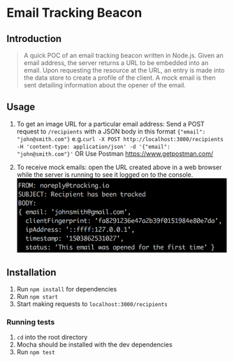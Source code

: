 # Email Tracking Beacon

## Introduction

> A quick POC of an email tracking beacon written in Node.js. Given an email address, the server returns a URL to be embedded into an email. Upon requesting the resource at the URL, an entry is made into the data store to create a profile of the client. A mock email is then sent detailing information about the opener of the email.

Usage
------------------------------------------------------------------------------


1. To get an image URL for a particular email address:
Send a POST request to ``/recipients`` with a JSON body in this  format ``{"email": "john@smith.com"}``
e.g.``curl -X POST http://localhost:3000/recipients -H 'content-type: application/json' -d '{"email": "john@smith.com"}'``
OR
Use Postman https://www.getpostman.com/

2. To receive mock emails: 
open the URL created above in a web browser while the server is running to see it logged on to the console.
![Email Example](/images/email-log.png?raw=true)


## Installation


1. Run ``npm install`` for dependencies
3. Run ``npm start``
4. Start making requests to ``localhost:3000/recipients``

### Running tests
1. ``cd`` into the root directory
2. Mocha should be installed with the dev dependencies
3. Run ``npm test``